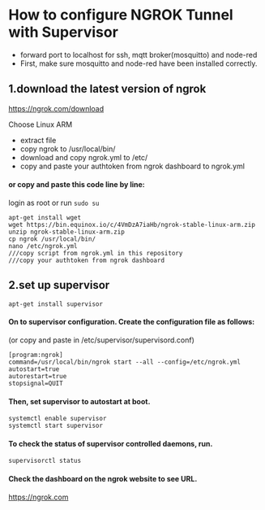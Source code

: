 # How to configure NGROK Tunnel with Supervisor
* forward port to localhost for ssh, mqtt broker(mosquitto) and node-red
* First, make sure mosquitto and node-red have been installed correctly.
## 1.download the latest version of ngrok
https://ngrok.com/download

Choose Linux ARM
* extract file
* copy ngrok to /usr/local/bin/
* download and copy ngrok.yml to /etc/
* copy and paste your authtoken from ngrok dashboard to ngrok.yml

#### or copy and paste this code line by line:
login as root or run `sudo su`
```
apt-get install wget
wget https://bin.equinox.io/c/4VmDzA7iaHb/ngrok-stable-linux-arm.zip
unzip ngrok-stable-linux-arm.zip
cp ngrok /usr/local/bin/
nano /etc/ngrok.yml
///copy script from ngrok.yml in this repository
///copy your authtoken from ngrok dashboard

```
## 2.set up supervisor
`apt-get install supervisor`

#### On to supervisor configuration. Create the configuration file as follows:
(or copy and paste in /etc/supervisor/supervisord.conf)
```
[program:ngrok]
command=/usr/local/bin/ngrok start --all --config=/etc/ngrok.yml
autostart=true
autorestart=true
stopsignal=QUIT
```
#### Then, set supervisor to autostart at boot.
```
systemctl enable supervisor
systemctl start supervisor
```
#### To check the status of supervisor controlled daemons, run.
`supervisorctl status`
#### Check the dashboard on the ngrok website to see URL.
https://ngrok.com
